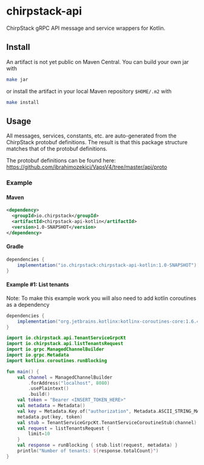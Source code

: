 # chirpstack-api

ChirpStack gRPC API message and service wrappers for Kotlin.

## Install

An artifact is not yet public on Maven Central. You can build your own jar with

```sh
make jar
```

or install the artifact in your local Maven repository `$HOME/.m2` with

```sh
make install
```

## Usage

All messages, services, constants, etc. are auto-generated from the ChirpStack protobuf definitions. The result is that
this package structure matches that of the protobuf definitions.

The protobuf definitions can be found here: https://github.com/ibrahimozekici/VapsV4/tree/master/api/proto

### Example

#### Maven

```xml
<dependency>
  <groupId>io.chirpstack</groupId>
  <artifactId>chirpstack-api-kotlin</artifactId>
  <version>1.0-SNAPSHOT</version>
</dependency>
```

#### Gradle

```gradle
dependencies {
    implementation("io.chirpstack:chirpstack-api-kotlin:1.0-SNAPSHOT")
}
```

#### Example #1: List tenants

Note: To make this example work you will also need to add kotlin coroutines as a dependency

```gradle
dependencies {
    implementation("org.jetbrains.kotlinx:kotlinx-coroutines-core:1.6.4")
}
```

```kotlin
import io.chirpstack.api.TenantServiceGrpcKt
import io.chirpstack.api.listTenantsRequest
import io.grpc.ManagedChannelBuilder
import io.grpc.Metadata
import kotlinx.coroutines.runBlocking

fun main() {
    val channel = ManagedChannelBuilder
        .forAddress("localhost", 8080)
        .usePlaintext()
        .build()
    val token = "Bearer <INSERT_TOKEN_HERE>"
    val metadata = Metadata()
    val key = Metadata.Key.of("authorization", Metadata.ASCII_STRING_MARSHALLER)
    metadata.put(key, token)
    val stub = TenantServiceGrpcKt.TenantServiceCoroutineStub(channel)
    val request = listTenantsRequest {
        limit=10
    }
    val response = runBlocking { stub.list(request, metadata) }
    println("Number of tenants: ${response.totalCount}")
}
```
